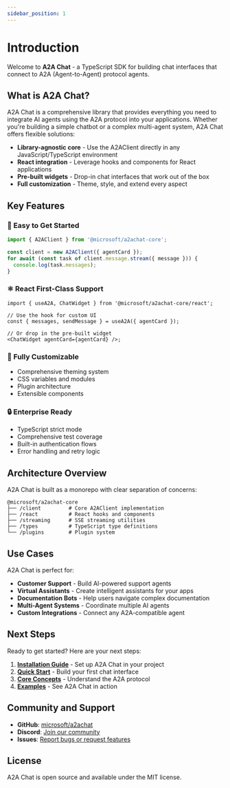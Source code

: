 ```yaml
---
sidebar_position: 1
---
```


# Introduction

Welcome to **A2A Chat** - a TypeScript SDK for building chat interfaces that connect to A2A (Agent-to-Agent) protocol agents.

## What is A2A Chat?

A2A Chat is a comprehensive library that provides everything you need to integrate AI agents using the A2A protocol into your applications. Whether you're building a simple chatbot or a complex multi-agent system, A2A Chat offers flexible solutions:

- **Library-agnostic core** - Use the A2AClient directly in any JavaScript/TypeScript environment
- **React integration** - Leverage hooks and components for React applications
- **Pre-built widgets** - Drop-in chat interfaces that work out of the box
- **Full customization** - Theme, style, and extend every aspect

## Key Features

### 🚀 Easy to Get Started

```typescript
import { A2AClient } from '@microsoft/a2achat-core';

const client = new A2AClient({ agentCard });
for await (const task of client.message.stream({ message })) {
  console.log(task.messages);
}
```

### ⚛️ React First-Class Support

```tsx
import { useA2A, ChatWidget } from '@microsoft/a2achat-core/react';

// Use the hook for custom UI
const { messages, sendMessage } = useA2A({ agentCard });

// Or drop in the pre-built widget
<ChatWidget agentCard={agentCard} />;
```

### 🎨 Fully Customizable

- Comprehensive theming system
- CSS variables and modules
- Plugin architecture
- Extensible components

### 🔒 Enterprise Ready

- TypeScript strict mode
- Comprehensive test coverage
- Built-in authentication flows
- Error handling and retry logic

## Architecture Overview

A2A Chat is built as a monorepo with clear separation of concerns:

```
@microsoft/a2achat-core
├── /client         # Core A2AClient implementation
├── /react          # React hooks and components
├── /streaming      # SSE streaming utilities
├── /types          # TypeScript type definitions
└── /plugins        # Plugin system
```

## Use Cases

A2A Chat is perfect for:

- **Customer Support** - Build AI-powered support agents
- **Virtual Assistants** - Create intelligent assistants for your apps
- **Documentation Bots** - Help users navigate complex documentation
- **Multi-Agent Systems** - Coordinate multiple AI agents
- **Custom Integrations** - Connect any A2A-compatible agent

## Next Steps

Ready to get started? Here are your next steps:

1. **[Installation Guide](./getting-started/installation)** - Set up A2A Chat in your project
2. **[Quick Start](./getting-started/quick-start)** - Build your first chat interface
3. **[Core Concepts](./getting-started/concepts)** - Understand the A2A protocol
4. **[Examples](./examples/basic-chat)** - See A2A Chat in action

## Community and Support

- **GitHub**: [microsoft/a2achat](https://github.com/microsoft/a2achat)
- **Discord**: [Join our community](https://discord.gg/a2achat)
- **Issues**: [Report bugs or request features](https://github.com/microsoft/a2achat/issues)

## License

A2A Chat is open source and available under the MIT license.
